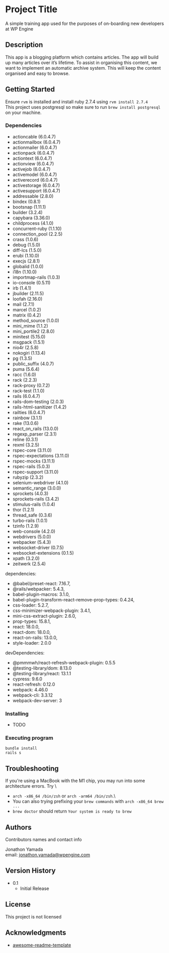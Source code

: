 # Project Title

A simple training app used for the purposes of on-boarding new developers at WP Engine

## Description

This app is a blogging platform which contains articles. The app will build up many articles over it’s lifetime. To
assist in organising this content, we want to implement an automatic archive system. This will keep the content
organised and easy to browse.

## Getting Started

Ensure `rvm` is installed and install ruby 2.7.4 using `rvm install 2.7.4`\
This project uses postgresql so make sure to run `brew install postgresql` on your machine.

### Dependencies

* actioncable (6.0.4.7)
* actionmailbox (6.0.4.7)
* actionmailer (6.0.4.7)
* actionpack (6.0.4.7)
* actiontext (6.0.4.7)
* actionview (6.0.4.7)
* activejob (6.0.4.7)
* activemodel (6.0.4.7)
* activerecord (6.0.4.7)
* activestorage (6.0.4.7)
* activesupport (6.0.4.7)
* addressable (2.8.0)
* bindex (0.8.1)
* bootsnap (1.11.1)
* builder (3.2.4)
* capybara (3.36.0)
* childprocess (4.1.0)
* concurrent-ruby (1.1.10)
* connection_pool (2.2.5)
* crass (1.0.6)
* debug (1.5.0)
* diff-lcs (1.5.0)
* erubi (1.10.0)
* execjs (2.8.1)
* globalid (1.0.0)
* i18n (1.10.0)
* importmap-rails (1.0.3)
* io-console (0.5.11)
* irb (1.4.1)
* jbuilder (2.11.5)
* loofah (2.16.0)
* mail (2.7.1)
* marcel (1.0.2)
* matrix (0.4.2)
* method_source (1.0.0)
* mini_mime (1.1.2)
* mini_portile2 (2.8.0)
* minitest (5.15.0)
* msgpack (1.5.1)
* nio4r (2.5.8)
* nokogiri (1.13.4)
* pg (1.3.5)
* public_suffix (4.0.7)
* puma (5.6.4)
* racc (1.6.0)
* rack (2.2.3)
* rack-proxy (0.7.2)
* rack-test (1.1.0)
* rails (6.0.4.7)
* rails-dom-testing (2.0.3)
* rails-html-sanitizer (1.4.2)
* railties (6.0.4.7)
* rainbow (3.1.1)
* rake (13.0.6)
* react_on_rails (13.0.0)
* regexp_parser (2.3.1)
* reline (0.3.1)
* rexml (3.2.5)
* rspec-core (3.11.0)
* rspec-expectations (3.11.0)
* rspec-mocks (3.11.1)
* rspec-rails (5.0.3)
* rspec-support (3.11.0)
* rubyzip (2.3.2)
* selenium-webdriver (4.1.0)
* semantic_range (3.0.0)
* sprockets (4.0.3)
* sprockets-rails (3.4.2)
* stimulus-rails (1.0.4)
* thor (1.2.1)
* thread_safe (0.3.6)
* turbo-rails (1.0.1)
* tzinfo (1.2.9)
* web-console (4.2.0)
* webdrivers (5.0.0)
* webpacker (5.4.3)
* websocket-driver (0.7.5)
* websocket-extensions (0.1.5)
* xpath (3.2.0)
* zeitwerk (2.5.4)

dependencies:

* @babel/preset-react: 7.16.7,
* @rails/webpacker: 5.4.3,
* babel-plugin-macros: 3.1.0,
* babel-plugin-transform-react-remove-prop-types: 0.4.24,
* css-loader: 5.2.7,
* css-minimizer-webpack-plugin: 3.4.1,
* mini-css-extract-plugin: 2.6.0,
* prop-types: 15.8.1,
* react: 18.0.0,
* react-dom: 18.0.0,
* react-on-rails: 13.0.0,
* style-loader: 2.0.0

devDependencies:

* @pmmmwh/react-refresh-webpack-plugin: 0.5.5
* @testing-library/dom: 8.13.0
* @testing-library/react: 13.1.1
* cypress: 9.6.0
* react-refresh: 0.12.0
* webpack: 4.46.0
* webpack-cli: 3.3.12
* webpack-dev-server: 3

### Installing

* TODO

### Executing program


`bundle install`\
`rails s`

## Troubleshooting

If you're using a MacBook with the M1 chip, you may run into some architecture errors. Try \

* `arch -x86_64 /bin/zsh` or `arch -arm64 /bin/zsh`.\
* You can also trying prefixing your `brew commands` with `arch -x86_64 brew ...`
* `brew doctor` should return `Your system is ready to brew`

## Authors

Contributors names and contact info

Jonathon Yamada\
email: jonathon.yamada@wpengine.com

## Version History

* 0.1
    * Initial Release

## License

This project is not licensed

## Acknowledgments

* [awesome-readme-template](https://gist.github.com/DomPizzie/7a5ff55ffa9081f2de27c315f5018afc)
